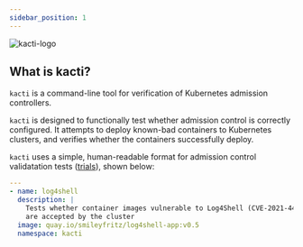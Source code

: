 ```yaml
---
sidebar_position: 1
---
```

![kacti-logo](/img/kacti-logo.png)

## What is kacti?

`kacti` is a command-line tool for verification of Kubernetes admission controllers.

`kacti` is designed to functionally test whether admission control is correctly configured. It attempts to deploy known-bad containers to Kubernetes clusters, and verifies whether the containers successfully deploy.

`kacti` uses a simple, human-readable format for admission control validatation tests ([trials](/docs/kacti-trials/)), shown below:
```yaml
---
- name: log4shell
  description: |
    Tests whether container images vulnerable to Log4Shell (CVE-2021-44228)
    are accepted by the cluster
  image: quay.io/smileyfritz/log4shell-app:v0.5
  namespace: kacti
```
